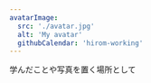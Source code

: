 ```yaml
---
avatarImage:
  src: './avatar.jpg'
  alt: 'My avatar'
  githubCalendar: 'hirom-working'
---
```


学んだことや写真を置く場所として
